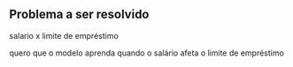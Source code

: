 ## Problema a ser resolvido

salario x limite de empréstimo

quero que o modelo aprenda quando o salário afeta o limite de empréstimo
